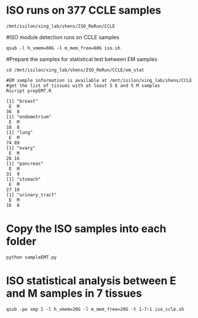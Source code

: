 # ISO runs on 377 CCLE samples

    /mnt/isilon/xing_lab/shens/ISO_ReRun/CCLE

#ISO module detection runs on CCLE samples

    qsub -l h_vmem=60G -l m_mem_free=60G iso.sh
    
#Prepare the samples for statistical test between EM samples

    cd /mnt/isilon/xing_lab/shens/ISO_ReRun/CCLE/em_stat
    
    #EM sample information is available at /mnt/isilon/xing_lab/shens/CCLE
    #get the list of tissues with at least 5 E and 5 M samples
    Rscript prepEMT.R
    
    [1] "breast"
     E  M
    36  8
    [1] "endometrium"
     E  M
    18  8
    [1] "lung"
     E  M
    74 89
    [1] "ovary"
     E  M
    26 16
    [1] "pancreas"
     E  M
    31  9
    [1] "stomach"
     E  M
    27 10
    [1] "urinary_tract"
     E  M
    16  8

# Copy the ISO samples into each folder
    python sampleEMT.py
    
# ISO statistical analysis between E and M samples in 7 tissues
    qsub -pe smp 1 -l h_vmem=20G -l m_mem_free=20G -t 1-7:1 iso_ccle.sh
